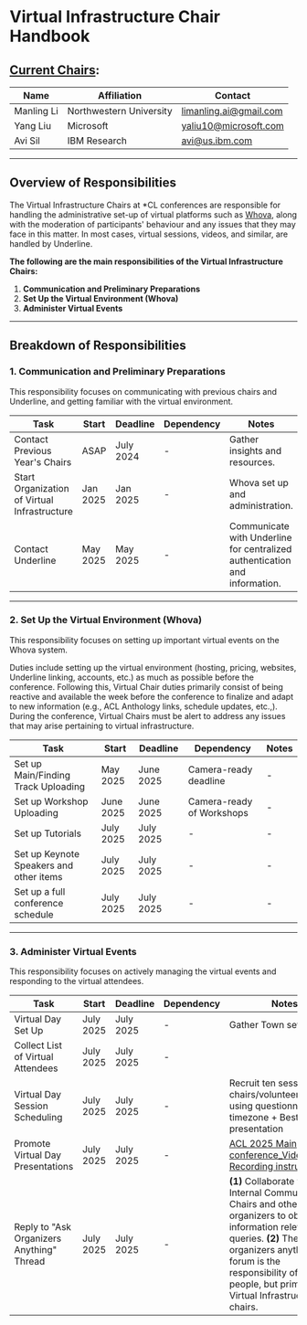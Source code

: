 #  Virtual Infrastructure Chair Handbook

## [Current Chairs](https://2025.aclweb.org/organization/):

| Name       | Affiliation             | Contact                |
|------------|-------------------------|------------------------|
| Manling Li | Northwestern University | limanling.ai@gmail.com |
| Yang Liu   | Microsoft               | yaliu10@microsoft.com  |
| Avi Sil    | IBM Research            | avi@us.ibm.com         |

---

## Overview of Responsibilities

The Virtual Infrastructure Chairs at *CL conferences are responsible for handling the administrative set-up of virtual platforms such as [Whova](https://whova.com/), along with the moderation of participants' behaviour and any issues that they may face in this matter. In most cases, virtual sessions, videos, and similar, are handled by Underline.

**The following are the main responsibilities of the Virtual Infrastructure Chairs:**

1. **Communication and Preliminary Preparations**
2. **Set Up the Virtual Environment (Whova)**
3. **Administer Virtual Events**

---

## Breakdown of Responsibilities

### 1. Communication and Preliminary Preparations

This responsibility focuses on communicating with previous chairs and Underline, and getting familiar with the virtual environment.

| Task                                         | Start    | Deadline  | Dependency | Notes                                                                      |
|----------------------------------------------|----------|-----------|------------|----------------------------------------------------------------------------|
| Contact Previous Year's Chairs               | ASAP     | July 2024 | -          | Gather insights and resources.                                             |
| Start Organization of Virtual Infrastructure | Jan 2025 | Jan 2025  | -          | Whova set up and administration.                                           |
| Contact  Underline                           | May 2025 | May 2025  | -          | Communicate with Underline for centralized authentication and information. |

---

### 2. Set Up the Virtual Environment (Whova)

This responsibility focuses on setting up important virtual events on the Whova system.

Duties include setting up the virtual environment (hosting, pricing, websites, Underline linking, accounts, etc.) as much as possible before the conference. Following this, Virtual Chair duties primarily consist of being reactive and available the week before the conference to finalize and adapt to new information (e.g., ACL Anthology links, schedule updates, etc.,). During the conference, Virtual Chairs must be alert to address any issues that may arise pertaining to virtual infrastructure.

| Task                                    | Start     | Deadline  | Dependency                 | Notes |
|-----------------------------------------|-----------|-----------|----------------------------|-------|
| Set up Main/Finding Track Uploading     | May 2025  | June 2025 | Camera-ready deadline      | -     |
| Set up Workshop Uploading               | June 2025 | June 2025 | Camera-ready  of Workshops | -     |
| Set up Tutorials                        | July 2025 | July 2025 | -                          | -     |
| Set up Keynote Speakers and other items | July 2025 | July 2025 | -                          | -     |
| Set up a full conference schedule       | July 2025 | July 2025 | -                          | -     |

---

### 3. Administer Virtual Events

This responsibility focuses on actively managing the virtual events and responding to the virtual attendees.

| Task                                      | Start     | Deadline  | Dependency | Notes                                                                                                                                                                                                                                                                  |
|-------------------------------------------|-----------|-----------|------------|------------------------------------------------------------------------------------------------------------------------------------------------------------------------------------------------------------------------------------------------------------------------|
| Virtual Day Set Up                        | July 2025 | July 2025 | -          | Gather Town set up                                                                                                                                                                                                                                                     |
| Collect List of Virtual Attendees         | July 2025 | July 2025 | -          |                                                                                                                                                                                                                                                                        |
| Virtual Day Session Scheduling            | July 2025 | July 2025 | -          | Recruit ten session chairs/volunteers/authors using questionnaires + timezone +  Best Paper presentation                                                                                                                                                               |
| Promote Virtual Day Presentations         | July 2025 | July 2025 | -          | [ACL 2025 Main conference_Video Recording instructions](https://docs.google.com/presentation/d/1mXRSfVbeD9Vh1-6ZXWSP5NKg0wT2QVF2EIGlMCWA84A/edit?slide=id.g347af9d129e_1_27#slide=id.g347af9d129e_1_27)                                                                |
| Reply to "Ask Organizers Anything" Thread | July 2025 | July 2025 | -          | **(1)** Collaborate with the Internal Communication Chairs and other local organizers to obtain information relevant to queries. **(2)** The "ask organizers anything" forum is the responsibility of several people, but primarily the Virtual Infrastructure chairs. |